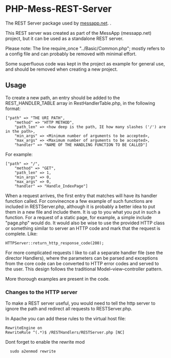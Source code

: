 # PHP-Mess-REST-Server
The REST Server package used by [messapp.net](https://messapp.net). .

This REST server was created as part of the MessApp (messapp.net) project, but it can be used as a standalone REST server.

Please note: 
The line
  require_once "../Basic/Common.php";
mostly refers to a config file and can probably be removed with minimal effort.

Some superfluous code was kept in the project as example for general use, and should be removed when creating a new project.


## Usage
To create a new path, an entry should be added to the REST_HANDLER_TABLE array in RestHandlerTable.php, in the following format:

    ["path" => "THE URI PATH",
        "method" => "HTTP METHOD",
        "path_len" => <how deep is the path, IE how many slashes ('/') are in the path>,
        "min_args" => <Minimum number of arguments to be accepted>,
        "max_args" => <Maximum number of arguments to be accepted>,
        "handler" => "NAME OF THE HANDLING FUNCTION TO BE CALLED"]

For example:

    ["path" => "/",
        "method" => "GET",
        "path_len" => 1,
        "min_args" => 0,
        "max_args" => 0,
        "handler" => "Handle_IndexPage"]

When a request arrives, the first entry that matches will have its handler function called. For convinecnce a few example of such functions are included in RESTServer.php, although it is probably a better idea to put them in a new file and include them. It is up to you what you put in such a function. For a request of a static page, for example, a simple include "page.php" would do. It would also be wise to use the provided HTTP class or something similar to server an HTTP code and mark that the request is complete. Like:

    HTTPServer::return_http_response_code(200);

For more complicated requests I like to call a separate handler file (see the director Handlers), where the parameters can be parsed and exceptions from the core code  can be converted to HTTP error codes and served to the user. This design follows the traditional Model–view–controller pattern.

More thorough examples are present in the code.


### Changes to the HTTP server
To make a REST server useful, you would need to tell the http server to ignore the path and redirect all requests to RESTServer.php.

In Apache you can add these rules to the virtual host file:

    RewriteEngine on
    RewriteRule ^(.*)$ /RESTHandlers/RESTServer.php [NC]

Dont forget to enable the rewrite mod
      
      sudo a2enmod rewrite
